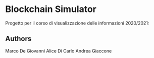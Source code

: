 # Blockchain Simulator
Progetto per il corso di visualizzazione delle informazioni 2020/2021:

## Authors
Marco De Giovanni 
Alice Di Carlo
Andrea Giaccone